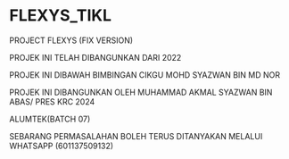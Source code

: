 # FLEXYS_TIKL
PROJECT FLEXYS (FIX VERSION)

PROJEK INI TELAH DIBANGUNKAN DARI 2022

PROJEK INI DIBAWAH BIMBINGAN CIKGU MOHD SYAZWAN BIN MD NOR

PROJEK INI DIBANGUNKAN OLEH MUHAMMAD AKMAL SYAZWAN BIN ABAS/ PRES KRC 2024

ALUMTEK(BATCH 07)

SEBARANG PERMASALAHAN BOLEH TERUS DITANYAKAN MELALUI WHATSAPP (601137509132)
